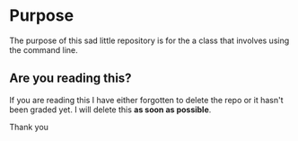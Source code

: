 # Purpose

The purpose of this sad little repository is for the a class that involves using the command line.

## Are you reading this?

If you are reading this I have either forgotten to delete the repo or it hasn't been graded yet. I will delete this **as soon as possible**.

Thank you
